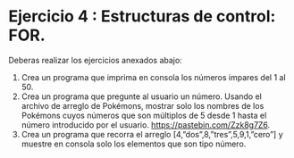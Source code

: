 # **Ejercicio 4 : Estructuras de control: FOR.**

Deberas realizar los ejercicios anexados abajo:

1. Crea un programa que imprima en consola los números impares del 1 al 50.
2. Crea un programa que pregunte al usuario un número. Usando el archivo de arreglo de Pokémons, mostrar solo los nombres de los Pokémons cuyos números que son múltiplos de 5 desde 1 hasta el número introducido por el usuario. https://pastebin.com/Zzk8g7Z6.
3. Crea un programa que recorra el arreglo [4,”dos”,8,”tres”,5,9,1,”cero”] y muestre en consola solo los elementos que son tipo número.
